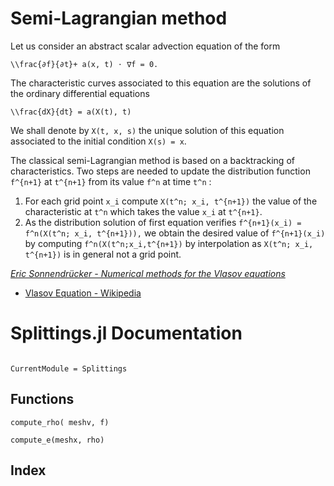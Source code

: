 # Semi-Lagrangian method

Let us consider an abstract scalar advection equation of the form

``\\frac{∂f}{∂t}+ a(x, t) ⋅ ∇f = 0.``

The characteristic curves associated to this equation are the solutions of 
the ordinary differential equations

``\\frac{dX}{dt} = a(X(t), t)``

We shall denote by ``X(t, x, s)`` the unique solution of this equation 
associated to the initial condition ``X(s) = x``.

The classical semi-Lagrangian method is based on a backtracking of 
characteristics. Two steps are needed to update the distribution function 
``f^{n+1}`` at ``t^{n+1}`` from its value ``f^n`` at time ``t^n`` :

1. For each grid point ``x_i`` compute ``X(t^n; x_i, t^{n+1})`` the value 
   of the characteristic at ``t^n`` which takes the value ``x_i`` at 
   ``t^{n+1}``.
2. As the distribution solution of first equation verifies
   ``f^{n+1}(x_i) = f^n(X(t^n; x_i, t^{n+1})),``
   we obtain the desired value of ``f^{n+1}(x_i)`` by computing 
   ``f^n(X(t^n;x_i,t^{n+1})`` by interpolation as ``X(t^n; x_i, t^{n+1})`` 
   is in general not a grid point.

*[Eric Sonnendrücker - Numerical methods for the Vlasov equations](http://www-m16.ma.tum.de/foswiki/pub/M16/Allgemeines/NumMethVlasov/Num-Meth-Vlasov-Notes.pdf)*


- [Vlasov Equation - Wikipedia](https://en.wikipedia.org/wiki/Vlasov_equation)


# Splittings.jl Documentation

```@contents
```

```@meta
CurrentModule = Splittings
```

## Functions

```@docs
compute_rho( meshv, f)
```

```@docs
compute_e(meshx, rho)
```

## Index

```@index
```
